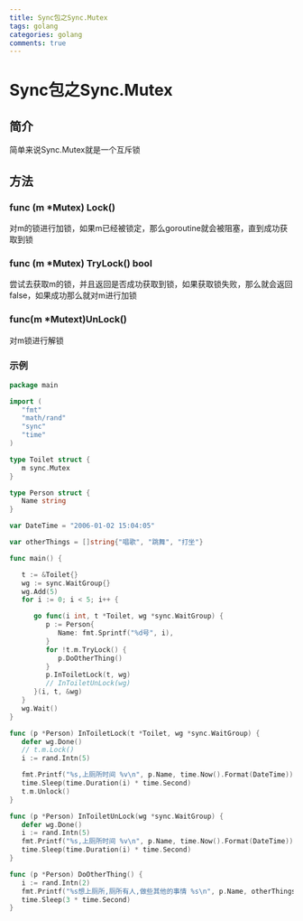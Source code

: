 ```yaml
---
title: Sync包之Sync.Mutex
tags: golang
categories: golang
comments: true
---
```


# Sync包之Sync.Mutex

## 简介

简单来说Sync.Mutex就是一个互斥锁

<!--more-->



## 方法

### func (m *Mutex) Lock()

对m的锁进行加锁，如果m已经被锁定，那么goroutine就会被阻塞，直到成功获取到锁

### func (m *Mutex) TryLock() bool

尝试去获取m的锁，并且返回是否成功获取到锁，如果获取锁失败，那么就会返回false，如果成功那么就对m进行加锁

### func(m *Mutext)UnLock()

对m锁进行解锁

### 示例

```go
package main

import (
   "fmt"
   "math/rand"
   "sync"
   "time"
)

type Toilet struct {
   m sync.Mutex
}

type Person struct {
   Name string
}

var DateTime = "2006-01-02 15:04:05"

var otherThings = []string{"唱歌", "跳舞", "打坐"}

func main() {

   t := &Toilet{}
   wg := sync.WaitGroup{}
   wg.Add(5)
   for i := 0; i < 5; i++ {

      go func(i int, t *Toilet, wg *sync.WaitGroup) {
         p := Person{
            Name: fmt.Sprintf("%d号", i),
         }
         for !t.m.TryLock() {
            p.DoOtherThing()
         }
         p.InToiletLock(t, wg)
         // InToiletUnLock(wg)
      }(i, t, &wg)
   }
   wg.Wait()
}

func (p *Person) InToiletLock(t *Toilet, wg *sync.WaitGroup) {
   defer wg.Done()
   // t.m.Lock()
   i := rand.Intn(5)

   fmt.Printf("%s,上厕所时间 %v\n", p.Name, time.Now().Format(DateTime))
   time.Sleep(time.Duration(i) * time.Second)
   t.m.Unlock()
}

func (p *Person) InToiletUnLock(wg *sync.WaitGroup) {
   defer wg.Done()
   i := rand.Intn(5)
   fmt.Printf("%s,上厕所时间 %v\n", p.Name, time.Now().Format(DateTime))
   time.Sleep(time.Duration(i) * time.Second)
}

func (p *Person) DoOtherThing() {
   i := rand.Intn(2)
   fmt.Printf("%s想上厕所,厕所有人,做些其他的事情 %s\n", p.Name, otherThings[i])
   time.Sleep(3 * time.Second)
}
```
